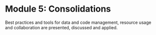 # Module 5: Consolidations

Best practices and tools for data and code management, resource usage and collaboration are presented, discussed and applied. 
